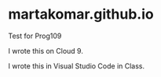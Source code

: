 # martakomar.github.io

Test for Prog109

I wrote this on Cloud 9.

I wrote this in Visual Studio Code in Class.
